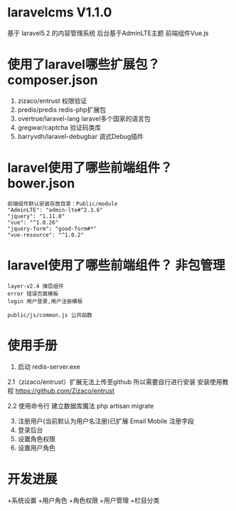 
# laravelcms V1.1.0 
基于 laravel5.2 的内容管理系统  后台基于AdminLTE主题  前端组件Vue.js

#	使用了laravel哪些扩展包？ composer.json
1. zizaco/entrust 权限验证
2. predis/predis redis-php扩展包
3. overtrue/laravel-lang laravel多个国家的语言包
4. gregwar/captcha 验证码类库
5. barryvdh/laravel-debugbar 调式Debug插件

#	laravel使用了哪些前端组件？ bower.json

	前端组件默认安装存放目录：Public/module
	"AdminLTE": "admin-lte#^2.3.6"
    "jquery": "1.11.0"
    "vue": "^1.0.26"
    "jquery-form": "good-form#*"
    "vue-resource": "^1.0.2"

#	laravel使用了哪些前端组件？ 非包管理
	layer-v2.4 弹层组件
	error 错误页面模板
	login 用户登录,用户注册模板
	
	public/js/common.js 公共函数

#	使用手册

1. 启动 redis-server.exe  

2.1（zizaco/entrust）扩展无法上传至github 所以需要自行进行安装
    安装使用教程 https://github.com/Zizaco/entrust 

2.2 使用命令行 建立数据库魔法
    php artisan migrate

3. 注册用户(当前默认为用户名注册)已扩展 Email Mobile 注册字段
4. 登录后台
5. 设置角色权限
6. 设置用户角色

#	开发进展

+系统设置
+用户角色
+角色权限
+用户管理
+栏目分类